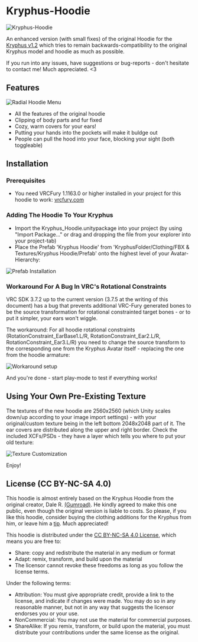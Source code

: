 # Kryphus-Hoodie
![Kryphus-Hoodie](readme_media/hoodie_banner.png)

An enhanced version (with small fixes) of the original Hoodie for the [Kryphus v1.2](https://dalearts.gumroad.com/l/Kryphus) which tries to remain backwards-compatibility to the original Kryphus model and hoodie as much as possible.

If you run into any issues, have suggestions or bug-reports - don't hesitate to contact me! Much appreciated. <3

## Features
![Radial Hoodie Menu](readme_media/radial_menu.png)
* All the features of the original hoodie
* Clipping of body parts and fur fixed
* Cozy, warm covers for your ears!
* Putting your hands into the pockets will make it buldge out
* People can pull the hood into your face, blocking your sight (both toggleable)

## Installation
### Prerequisites

* You need VRCFury 1.1163.0 or higher installed in your project for this hoodie to work: [vrcfury.com](https://vrcfury.com/)

### Adding The Hoodie To Your Kryphus

* Import the Kryphus_Hoodie.unitypackage into your project (by using "Import Package..." or drag and dropping the file from your explorer into your project-tab)
* Place the Prefab 'Kryphus Hoodie' from 'KryphusFolder/Clothing/FBX & Textures/Kryphus Hoodie/Prefab' onto the highest level of your Avatar-Hierarchy:

![Prefab Installation](readme_media/prefab_installation.png)

### Workaround For A Bug In VRC's Rotational Constraints

VRC SDK 3.7.2 up to the current version (3.7.5 at the writing of this document) has a bug that prevents additional VRC-Fury generated bones to be the source transformation for rotational constrainted target bones - or to put it simpler, your ears won't wiggle.

The workaround: For all hoodie rotational constraints (RotationConstraint_EarBase1.L/R, RotationConstraint_Ear2.L/R, RotationConstraint_Ear3.L/R) you need to change the source transform to the corresponding one from the Kryphus Avatar itself - replacing the one from the hoodie armature:

![Workaround setup](readme_media/prefab_rotation_constraint_workaround.png)

And you're done - start play-mode to test if everything works!

## Using Your Own Pre-Existing Texture

The textures of the new hoodie are 2560x2560 (which Unity scales down/up according to your image import settings) - with your original/custom texture being in the left bottom 2048x2048 part of it. The ear covers are distributed along the upper and right border.
Check the included XCFs/PSDs - they have a layer which tells you where to put your old texture:

![Texture Customization](readme_media/texture_customization.png)

Enjoy!

## License (CC BY-NC-SA 4.0)

This hoodie is almost entirely based on the Kryphus Hoodie from the original creator, Dale R. [(Gumroad)](https://dalearts.gumroad.com/). He kindly agreed to make this one public, even though the original version is liable to costs. So please, if you like this hoodie, consider buying the clothing additions for the Kryphus from him, or leave him a [tip](https://ko-fi.com/dalearts#paypalModal). Much appreciated!

This hoodie is distributed under the [CC BY-NC-SA 4.0 License](https://creativecommons.org/licenses/by-nc-sa/4.0/), which means you are free to:
* Share: copy and redistribute the material in any medium or format
* Adapt: remix, transform, and build upon the material
* The licensor cannot revoke these freedoms as long as you follow the license terms.

Under the following terms:
* Attribution: You must give appropriate credit, provide a link to the license, and indicate if changes were made. You may do so in any reasonable manner, but not in any way that suggests the licensor endorses you or your use.
* NonCommercial: You may not use the material for commercial purposes.
* ShareAlike: If you remix, transform, or build upon the material, you must distribute your contributions under the same license as the original.